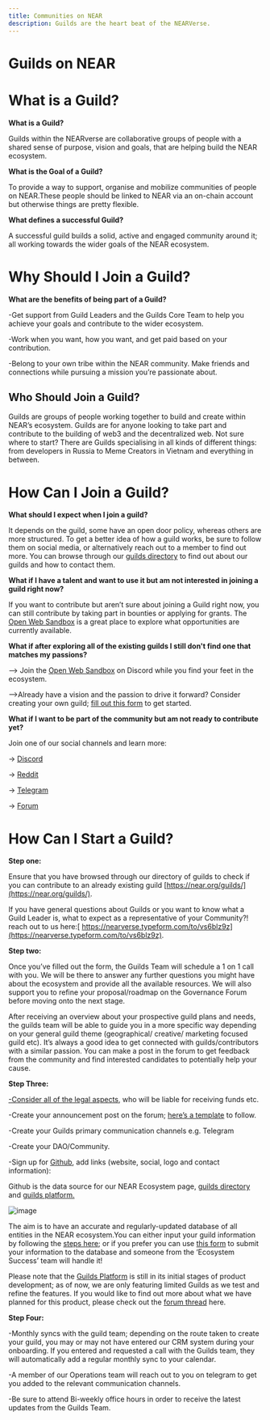 ```yaml
---
title: Communities on NEAR
description: Guilds are the heart beat of the NEARVerse.
---
```


# Guilds on NEAR

<h1>What is a Guild?</h1>

**What is a Guild?** 

Guilds within the NEARverse are collaborative groups of people with a shared sense of purpose, vision and goals, that are helping build the NEAR ecosystem.

**What is the Goal of a Guild?** 

To provide a way to support, organise and mobilize communities of people on NEAR.These people should be linked to NEAR via an on-chain account but otherwise things are pretty flexible.

**What defines a successful Guild?**

A successful guild builds a solid, active and engaged community around it; all working towards the wider goals of the NEAR ecosystem. 

<h1>Why Should I Join a Guild?</h1>

**What are the benefits of being part of a Guild?**

-Get support from Guild Leaders and the Guilds Core Team to help you achieve your goals and contribute to the wider ecosystem. 

-Work when you want, how you want, and get paid based on your contribution.

-Belong to your own tribe within the NEAR community. Make friends and connections while pursuing a mission you’re passionate about.

<h2>Who Should Join a Guild?</h2>

Guilds are groups of people working together to build and create within NEAR’s ecosystem. Guilds are for anyone looking to take part and contribute to the building of web3 and the decentralized web. Not sure where to start? There are Guilds specialising in all kinds of different things: from developers in Russia to Meme Creators in Vietnam and everything in between. 

<h1> How Can I Join a Guild? </h1>

**What should I expect when I join a guild?**

It depends on the guild, some have an open door policy, whereas others are more structured. To get a better idea of how a guild works, be sure to follow them on social media, or alternatively reach out to a member to find out more. You can browse through our [guilds directory](https://near.org/guilds/) to find out about our guilds and how to contact them.

**What if I have a talent and want to use it but am not interested in joining a guild right now?**

If you want to contribute but aren’t sure about joining a Guild right now, you can still contribute by taking part in bounties or applying for grants. The [Open Web Sandbox](https://www.openwebsandbox.org/) is a great place to explore what opportunities are currently available. 

**What if after exploring all of the existing guilds I still don't find one that matches my passions?**

–> Join the [Open Web Sandbox](https://discord.com/invite/457bWnJqkQ) on Discord while you find your feet in the ecosystem. 

–>Already have a vision and the passion to drive it forward? Consider creating your own guild; [fill out this form](https://nearverse.typeform.com/to/vs6blz9z) to get started. 

**What if I want to be part of the community but am not ready to contribute yet?**

Join one of our social channels and learn more:

→ [Discord](https://discord.com/invite/UY9Xf2k)

→ [Reddit](https://www.reddit.com/r/nearprotocol)

→ [Telegram](https://t.me/cryptonear)

→ [Forum](https://gov.near.org/)



<h1> How Can I Start a Guild? </h1>

**Step one:**

Ensure that you have browsed through our directory of guilds to check if you can contribute to an already existing guild [https://near.org/guilds/](https://near.org/guilds/).

If you have general questions about Guilds or you want to know what a Guild Leader is, what to expect as a representative of your Community?! reach out to us here:[ https://nearverse.typeform.com/to/vs6blz9z](https://nearverse.typeform.com/to/vs6blz9z). 

**Step two:**

Once you’ve filled out the form, the Guilds Team will schedule a 1 on 1 call with you. We will be there to answer any further questions you might have about the ecosystem and provide all the available resources. We will also support you to refine your proposal/roadmap on the Governance Forum before moving onto the next stage. 

After receiving an overview about your prospective guild plans and needs, the guilds team will be able to guide you in a more specific way depending on your general guild theme (geographical/ creative/ marketing focused guild etc). It’s always a good idea to get connected with guilds/contributors with a similar passion. You can make a post in the forum to get feedback from the community and find interested candidates to potentially help your cause.  

**Step Three:**

[-Consider all of the legal aspects](https://nearlegal.com/ows_risk-assessment-recommendations/), who will be liable for receiving funds etc. 

-Create your announcement post on the forum; [here’s a template](https://gov.near.org/t/template-guild-introduction-post/3450) to follow. 

-Create your Guilds primary communication channels e.g. Telegram

-Create your DAO/Community.

-Sign up for [Github](https://github.com/near/ecosystem), add links (website, social, logo and contact information):

Github is the data source for our NEAR Ecosystem page, [guilds directory](https://near.org/guilds/) and [guilds platform.](https://app.nearguilds.com/#/guilds)

![image](https://user-images.githubusercontent.com/89218771/152196796-385824dc-d199-4256-a306-806488c105fd.png)

The aim is to have an accurate and regularly-updated database of all entities in the NEAR ecosystem.You can either input your guild information by following the [steps here](https://github.com/near/ecosystem/blob/main/README.md); or if you prefer you can use [this form](https://nearprotocol1001.typeform.com/submit-project) to submit your information to the database and someone from the ‘Ecosystem Success’ team will handle it!

Please note that the [Guilds Platform](https://app.nearguilds.com/#/guilds) is still in its initial stages of product development; as of now, we are only featuring limited Guilds as we test and refine the features. If you would like to find out more about what we have planned for this product, please check out the [forum thread](https://gov.near.org/t/on-chain-guilds-platform-come-help-us-out/10275/30) here. 

**Step Four:**

-Monthly syncs with the guild team; depending on the route taken to create your guild, you may or may not have entered our CRM system during your onboarding. If you entered and requested a call with the Guilds team, they will automatically add a regular monthly sync to your calendar.

-A member of our Operations team will reach out to you on telegram to get you added to the relevant communication channels. 

-Be sure to attend Bi-weekly office hours in order to receive the latest updates from the Guilds Team. 
